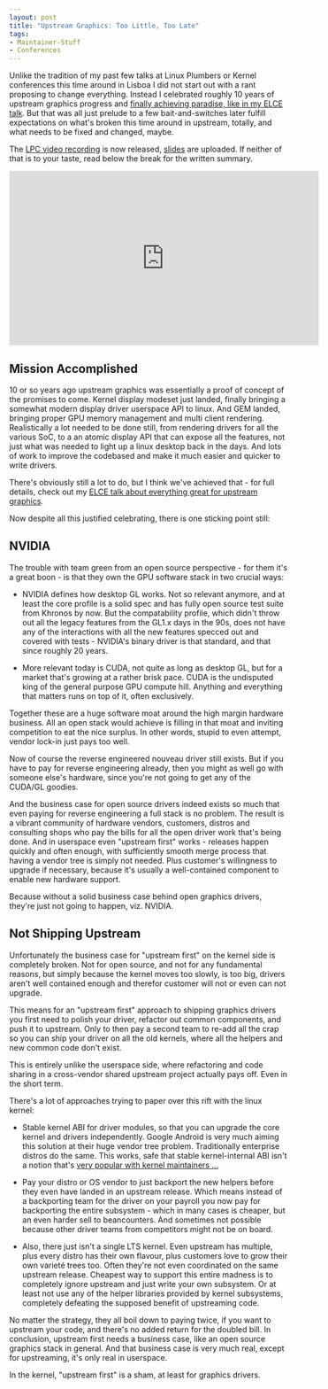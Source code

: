 ```yaml
---
layout: post
title: "Upstream Graphics: Too Little, Too Late"
tags:
- Maintainer-Stuff
- Conferences
---
```

Unlike the tradition of my past few talks at Linux Plumbers or Kernel
conferences this time around in Lisboa I did not start out with a rant proposing
to change everything. Instead I celebrated roughly 10 years of upstream graphics
progress and [finally achieving paradise, like in my ELCE
talk](/2019/12/elce-lyon-everything-great.html). But that was all just prelude
to a few bait-and-switches later fulfill expectations on what's broken this time
around in upstream, totally, and what needs to be fixed and changed, maybe.

The [LPC video recording](https://www.youtube.com/watch?v=S1I34t5RpnI) is now
released, [slides](/slides/lpc-2019-upstream.pdf) are uploaded. If neither of
that is to your taste, read below the break for the written summary.

<iframe width="560" height="315" src="https://www.youtube.com/embed/S1I34t5RpnI" frameborder="0" allow="accelerometer; autoplay; encrypted-media; gyroscope; picture-in-picture" allowfullscreen></iframe>

<!--more-->

## Mission Accomplished

10 or so years ago upstream graphics was essentially a proof of concept of the
promises to come. Kernel display modeset just landed, finally bringing a
somewhat modern display driver userspace API to linux. And GEM landed, bringing
proper GPU memory management and multi client rendering. Realistically a lot
needed to be done still, from rendering drivers for all the various SoC, to a
an atomic display API that can expose all the features, not just what was needed
to light up a linux desktop back in the days. And lots of work to improve the
codebased and make it much easier and quicker to write drivers.

There's obviously still a lot to do, but I think we've achieved that - for full
details, check out my [ELCE talk about everything great for upstream
graphics](/2019/12/elce-lyon-everything-great.html).

Now despite all this justified celebrating, there is one sticking point still:

## NVIDIA

The trouble with team green from an open source perspective - for them it's a
great boon - is that they own the GPU software stack in two crucial ways:

* NVIDIA defines how desktop GL works. Not so relevant anymore, and at least the
  core profile is a solid spec and has fully open source test suite from Khronos
  by now. But the compatability profile, which didn't throw out all the legacy
  features from the GL1.x days in the 90s, does not have any of the interactions
  with all the new features specced out and covered with tests - NVIDIA's binary
  driver is that standard, and that since roughly 20 years.

* More relevant today is CUDA, not quite as long as desktop GL, but for a market
  that's growing at a rather brisk pace. CUDA is the undisputed king of the
  general purpose GPU compute hill. Anything and everything that matters runs on
  top of it, often exclusively.

Together these are a huge software moat around the high margin hardware
business. All an open stack would achieve is filling in that moat and inviting
competition to eat the nice surplus. In other words, stupid to even attempt,
vendor lock-in just pays too well.

Now of course the reverse engineered nouveau driver still exists. But if you
have to pay for reverse engineering already, then you might as well go with
someone else's hardware, since you're not going to get any of the CUDA/GL
goodies.

And the business case for open source drivers indeed exists so much that even
paying for reverse engineering a full stack is no problem. The result is a
vibrant community of hardware vendors, customers, distros and consulting shops
who pay the bills for all the open driver work that's being done. And in
userspace even "upstream first" works - releases happen quickly and often
enough, with sufficiently smooth merge process that having a vendor tree is
simply not needed. Plus customer's willingness to upgrade if necessary, because
it's usually a well-contained component to enable new hardware support.

Because without a solid business case behind open graphics drivers, they're just
not going to happen, viz. NVIDIA.

## Not Shipping Upstream

Unfortunately the business case for "upstream first" on the kernel side is
completely broken. Not for open source, and not for any fundamental reasons, but
simply because the kernel moves too slowly, is too big, drivers aren't well
contained enough and therefor customer will not or even can not upgrade.

This means for an "upstream first" approach to shipping graphics drivers you
first need to polish your driver, refactor out common components, and push it to
upstream.  Only to then pay a second team to re-add all the crap so you can ship
your driver on all the old kernels, where all the helpers and new common code
don't exist.

This is entirely unlike the userspace side, where refactoring and code sharing
in a cross-vendor shared upstream project actually pays off. Even in the short
term.

There's a lot of approaches trying to paper over this rift with the linux
kernel:

* Stable kernel ABI for driver modules, so that you can upgrade the core kernel
  and drivers independently. Google Android is very much aiming this solution at
  their huge vendor tree problem. Traditionally enterprise distros do the same.
  This works, safe that stable kernel-internal ABI isn't a notion that's [very
  popular with kernel maintainers
  ...](https://www.kernel.org/doc/html/latest/process/stable-api-nonsense.html)

* Pay your distro or OS vendor to just backport the new helpers before they even
  have landed in an upstream release. Which means instead of a backporting team
  for the driver on your payroll you now pay for backporting the entire
  subsystem - which in many cases is cheaper, but an even harder sell to
  beancounters. And sometimes not possible because other driver teams from
  competitors might not be on board.

* Also, there just isn't a single LTS kernel. Even upstream has multiple, plus
  every distro has their own flavour, plus customers love to grow their own
  varieté trees too. Often they're not even coordinated on the same upstream
  release. Cheapest way to support this entire madness is to completely
  ignore upstream and just write your own subsystem. Or at least not use any of
  the helper libraries provided by kernel subsystems, completely defeating the
  supposed benefit of upstreaming code.

No matter the strategy, they all boil down to paying twice, if you want to
upstream your code, and there's no added return for the doubled bill. In
conclusion, upstream first needs a business case, like an open source graphics
stack in general. And that business case is very much real, except for
upstreaming, it's only real in userspace.

In the kernel, "upstream first" is a sham, at least for graphics drivers.

